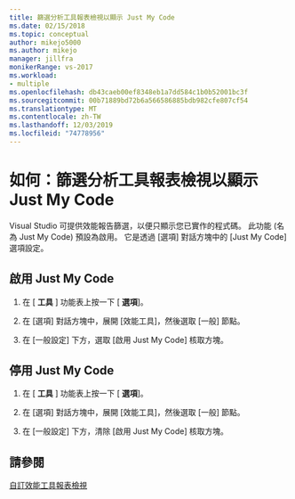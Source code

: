 ```yaml
---
title: 篩選分析工具報表檢視以顯示 Just My Code
ms.date: 02/15/2018
ms.topic: conceptual
author: mikejo5000
ms.author: mikejo
manager: jillfra
monikerRange: vs-2017
ms.workload:
- multiple
ms.openlocfilehash: db43caeb00ef8348eb1a7dd584c1b0b52001bc3f
ms.sourcegitcommit: 00b71889bd72b6a566586885bdb982cfe807cf54
ms.translationtype: MT
ms.contentlocale: zh-TW
ms.lasthandoff: 12/03/2019
ms.locfileid: "74778956"
---
```

# <a name="how-to-filter-profiling-tools-report-views-to-display-just-my-code"></a>如何：篩選分析工具報表檢視以顯示 Just My Code

Visual Studio 可提供效能報告篩選，以便只顯示您已實作的程式碼。 此功能 (名為 Just My Code) 預設為啟用。 它是透過 [選項] 對話方塊中的 [Just My Code] 選項設定。

## <a name="to-enable-just-my-code"></a>啟用 Just My Code

1. 在 [ **工具** ] 功能表上按一下 [ **選項**]。

2. 在 [選項] 對話方塊中，展開 [效能工具]，然後選取 [一般] 節點。

3. 在 [一般設定] 下方，選取 [啟用 Just My Code] 核取方塊。

## <a name="to-disable-just-my-code"></a>停用 Just My Code

1. 在 [ **工具** ] 功能表上按一下 [ **選項**]。

2. 在 [選項] 對話方塊中，展開 [效能工具]，然後選取 [一般] 節點。

3. 在 [一般設定] 下方，清除 [啟用 Just My Code] 核取方塊。

## <a name="see-also"></a>請參閱

[自訂效能工具報表檢視](../profiling/customizing-performance-tools-report-views.md)
